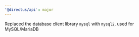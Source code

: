 ```yaml
---
'@directus/api': major
---
```


Replaced the database client library `mysql` with `mysql2`, used for MySQL/MariaDB
